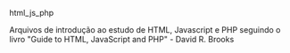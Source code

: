 html_js_php

Arquivos de introdução ao estudo de HTML, Javascript e PHP seguindo o livro "Guide to HTML, JavaScript and PHP" - David R. Brooks
